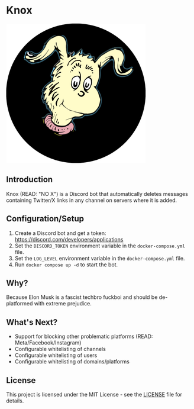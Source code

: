 # Knox

![Knox](./knox.png)

## Introduction
Knox (READ: "NO X") is a Discord bot that automatically deletes messages containing Twitter/X links in any channel on servers where it is added.

## Configuration/Setup

1. Create a Discord bot and get a token: https://discord.com/developers/applications
2. Set the `DISCORD_TOKEN` environment variable in the `docker-compose.yml` file.
3. Set the `LOG_LEVEL` environment variable in the `docker-compose.yml` file.
4. Run `docker compose up -d` to start the bot.

## Why?

Because Elon Musk is a fascist techbro fuckboi and should be de-platformed with extreme prejudice.

## What's Next?

* Support for blocking other problematic platforms (READ: Meta/Facebook/Instagram)
* Configurable whitelisting of channels
* Configurable whitelisting of users
* Configurable whitelisting of domains/platforms

## License

This project is licensed under the MIT License - see the [LICENSE](LICENSE.md) file for details.
